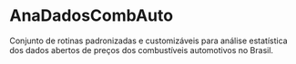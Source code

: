 # AnaDadosCombAuto
Conjunto de rotinas padronizadas e customizáveis para análise estatística dos dados abertos de preços dos combustíveis automotivos no Brasil. 
